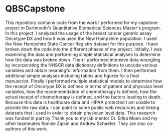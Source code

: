 # QBSCapstone

This repository contains code from the work I performed for my capstone project in Dartmouth's Quantitative Biomedical Sciences Master's program. In this project, I analyzed the usage of the breast cancer genetic assay Oncotype DX and how it was used the New Hampshire population. I used the New Hampshire State Cancer Registry dataset for this purpose.
I have broken down the code into the different phases of my project. Initially, I was examining the data and performing simple statistical analyses to determine how the data was broken down. Then I performed intensive data wrangling by incorporating the NHSCR data dictionary definitions to uncode various variables and obtain meaningful information from them. I then performed additional simple analyses including tables and figures for a final manuscript. Finally I performed multiple statistical models to determine how the receipt of Oncotype DX is defined in terms of patient and physician level variables, how the recommendation of chemotherapy is defined, how the actual receipt of chemotherapy is defined, and the factors leading to death.
Because this data is healthcare data and HIPAA protected I am unable to provide the raw data. I can point to some public web resources and linking datasets that I used in order to obtain physician level data.
This research was funded in part by
Thank you to my lab mentor Dr. Erika Moen and my other teammates Ronnie Zipkin and Andrew Schaefer. They are also co-authors of this work.
